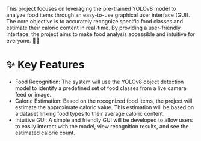 This project focuses on leveraging the pre-trained YOLOv8 model to analyze food items through an easy-to-use graphical user interface (GUI). The core objective is to accurately recognize specific food classes and estimate their caloric content in real-time. By providing a user-friendly interface, the project aims to make food analysis accessible and intuitive for everyone. 🍎🍕

# ✨ Key Features

* Food Recognition: The system will use the YOLOv8 object detection model to identify a predefined set of food classes from a live camera feed or image.
* Calorie Estimation: Based on the recognized food items, the project will estimate the approximate caloric value. This estimation will be based on a dataset linking food types to their average caloric content.
* Intuitive GUI: A simple and friendly GUI will be developed to allow users to easily interact with the model, view recognition results, and see the estimated calorie count.

